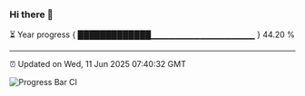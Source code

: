 ### Hi there 👋

⏳ Year progress { █████████████▁▁▁▁▁▁▁▁▁▁▁▁▁▁▁▁▁ } 44.20 %

---

⏰ Updated on Wed, 11 Jun 2025 07:40:32 GMT

![Progress Bar CI](https://github.com/IshwaranRudhara/GIT-ACTION/workflows/Progress%20Bar%20CI/badge.svg)
